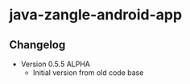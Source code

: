 java-zangle-android-app
=======================

## Changelog

* Version 0.5.5 ALPHA
    * Initial version from old code base